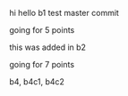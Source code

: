 hi
hello
b1 test
master commit

going for 5 points

this was added in b2

going for 7 points


b4, b4c1, b4c2
